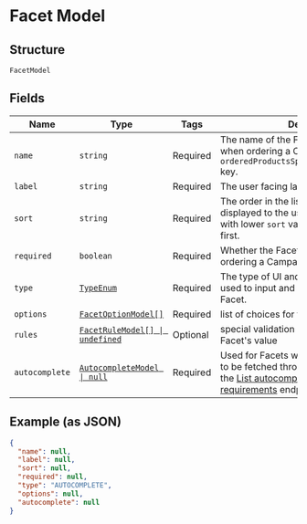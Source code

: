 
# Facet Model

## Structure

`FacetModel`

## Fields

| Name | Type | Tags | Description |
|  --- | --- | --- | --- |
| `name` | `string` | Required | The name of the Facet. To be used as a key when ordering a Campaign, under the `orderedProductsSpecs.postingRequirements` key. |
| `label` | `string` | Required | The user facing label |
| `sort` | `string` | Required | The order in the list of vacancy fields to be displayed to the user when posting. Facets with lower `sort` values should be displayed first. |
| `required` | `boolean` | Required | Whether the Facet is required when ordering a Campaign. |
| `type` | [`TypeEnum`](../../doc/models/type-enum.md) | Required | The type of UI and data structure to be used to input and store values for this Facet. |
| `options` | [`FacetOptionModel[]`](../../doc/models/facet-option-model.md) | Required | list of choices for this Facet's value. |
| `rules` | [`FacetRuleModel[] \| undefined`](../../doc/models/facet-rule-model.md) | Optional | special validation rules that apply for this Facet's value |
| `autocomplete` | [`AutocompleteModel \| null`](../../doc/models/autocomplete-model.md) | Required | Used for Facets whose value choices need to be fetched through an additional call to the [List autocomplete values for posting requirements](https://vonq.stoplight.io/docs/hapi/b3A6MzM2MDEzODk-list-autocomplete-values-for-posting-requirement) endpoint. |

## Example (as JSON)

```json
{
  "name": null,
  "label": null,
  "sort": null,
  "required": null,
  "type": "AUTOCOMPLETE",
  "options": null,
  "autocomplete": null
}
```

